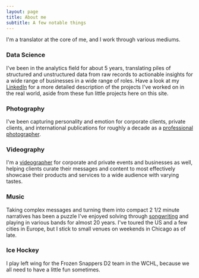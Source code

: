 ```yaml
---
layout: page
title: About me
subtitle: A few notable things
---
```


I'm a translator at the core of me, and I work through various mediums.

### Data Science

I've been in the analytics field for about 5 years, translating piles of structured and unstructured data from raw records to actionable insights for a wide range of businesses in a wide range of roles. Have a look at my [LinkedIn](https://www.linkedin.com/in/triciascully/) for a more detailed description of the projects I've worked on in the real world, aside from these fun little projects here on this site.

### Photography

I've been capturing personality and emotion for corporate clients, private clients, and international publications for roughly a decade as a [professional photographer](https://www.triciascully.com).

### Videography

I'm a [videographer](https://www.triciascully.com/Videography) for corporate and private events and businesses as well, helping clients curate their messages and content to most effectively showcase their products and services to a wide audience with varying tastes.

### Music

Taking complex messages and turning them into compact 2 1/2 minute narratives has been a puzzle I've enjoyed solving through [songwriting](https://youtu.be/zVcdyamcC0c) and playing in various bands for almost 20 years. I've toured the US and a few cities in Europe, but I stick to small venues on weekends in Chicago as of late.

### Ice Hockey

I play left wing for the Frozen Snappers D2 team in the WCHL, because we all need to have a little fun sometimes.
